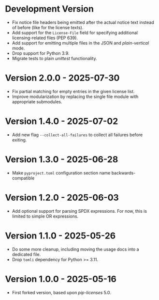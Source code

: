 # Development Version

* Fix notice file headers being emitted after the actual notice text instead of before (like for the license texts).
* Add support for the `License-File` field for specifying additional licensing-related files (PEP 639).
* Add support for emitting multiple files in the JSON and *plain-vertical* mode.
* Drop support for Python 3.9.
* Migrate tests to plain *unittest* functionality.

# Version 2.0.0 - 2025-07-30

* Fix partial matching for empty entries in the given license list.
* Improve modularization by replacing the single file module with appropriate submodules.

# Version 1.4.0 - 2025-07-02

* Add new flag `--collect-all-failures` to collect all failures before exiting.

# Version 1.3.0 - 2025-06-28

* Make `pyproject.toml` configuration section name backwards-compatible

# Version 1.2.0 - 2025-06-03

* Add optional support for parsing SPDX expressions. For now, this is limited to simple OR expressions.

# Version 1.1.0 - 2025-05-26

* Do some more cleanup, including moving the usage docs into a dedicated file.
* Drop `tomli` dependency for Python >= 3.11.

# Version 1.0.0 - 2025-05-16

* First forked version, based upon *pip-licenses* 5.0.
